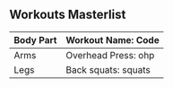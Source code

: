 ## Workouts Masterlist

| Body Part | Workout Name: Code  |
|-----------|---------------------|
| Arms      | Overhead Press: ohp |
| Legs      | Back squats: squats |
